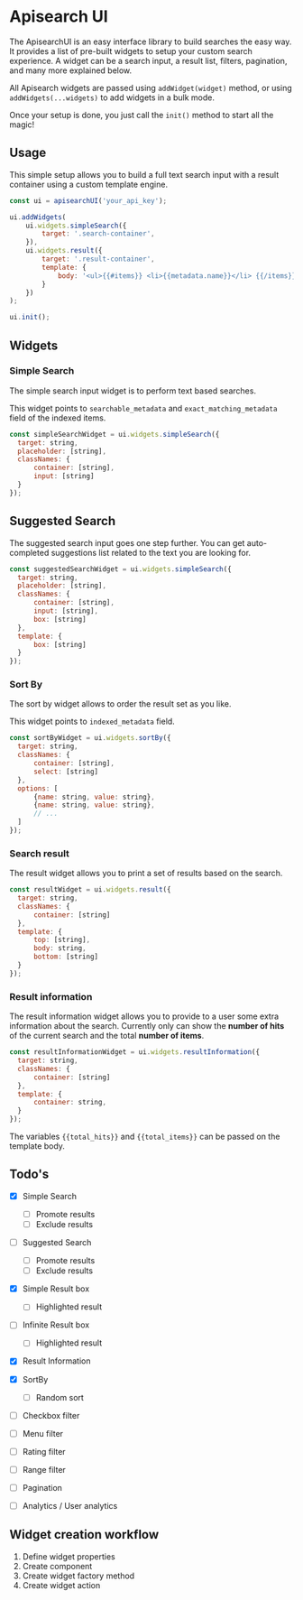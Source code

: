 Apisearch UI
============

The ApisearchUI is an easy interface library to build searches
the easy way. It provides a list of pre-built widgets to
setup your custom search experience. A widget can be a search input, 
a result list, filters, pagination, and many more explained below.

All Apisearch widgets are passed using `addWidget(widget)` method,
or using `addWidgets(...widgets)` to add widgets in a bulk mode.

Once your setup is done, you just call the `init()` method to 
start all the magic!

## Usage
This simple setup allows you to build a full text search
input with a result container using a custom template 
engine.

```javascript
const ui = apisearchUI('your_api_key');

ui.addWidgets(
    ui.widgets.simpleSearch({
        target: '.search-container',
    }),
    ui.widgets.result({
        target: '.result-container',
        template: {
            body: '<ul>{{#items}} <li>{{metadata.name}}</li> {{/items}}</ul>',
        }
    })
);

ui.init();
```

## Widgets

### Simple Search
The simple search input widget is to perform text based 
searches.

This widget points to `searchable_metadata` and 
`exact_matching_metadata` field of the indexed items.

```javascript
const simpleSearchWidget = ui.widgets.simpleSearch({ 
  target: string,
  placeholder: [string],
  classNames: {
      container: [string],
      input: [string]
  }
});
```

## Suggested Search
The suggested search input goes one step further. You can
get auto-completed suggestions list related to the text
you are looking for.

```javascript
const suggestedSearchWidget = ui.widgets.simpleSearch({ 
  target: string,
  placeholder: [string],
  classNames: {
      container: [string],
      input: [string],
      box: [string]
  },
  template: {
      box: [string]
  }
});
```
 

### Sort By
The sort by widget allows to order the result set as you like.

This widget points to `indexed_metadata` field.

```javascript
const sortByWidget = ui.widgets.sortBy({
  target: string,
  classNames: {
      container: [string],
      select: [string]
  },
  options: [
      {name: string, value: string},
      {name: string, value: string},
      // ...
  ]
});
```

### Search result
The result widget allows you to print a set of results
based on the search.

```javascript
const resultWidget = ui.widgets.result({
  target: string,
  classNames: {
      container: [string]
  },
  template: {
      top: [string],
      body: string,
      bottom: [string]
  }
});
```

### Result information
The result information widget allows you to provide
to a user some extra information about the search.
Currently only can show the **number of hits** of 
the current search and the total **number of items**.

```javascript
const resultInformationWidget = ui.widgets.resultInformation({
  target: string,
  classNames: {
      container: [string]
  },
  template: {
      container: string,
  }
});
```

The variables `{{total_hits}}` and `{{total_items}}`
can be passed on the template body.


## Todo's
  
- [x] Simple Search
   - [ ] Promote results
   - [ ] Exclude results
- [ ] Suggested Search
   - [ ] Promote results
   - [ ] Exclude results
   
- [x] Simple Result box
   - [ ] Highlighted result
- [ ] Infinite Result box
   - [ ] Highlighted result
- [x] Result Information

- [x] SortBy
   - [ ] Random sort
- [ ] Checkbox filter
- [ ] Menu filter
- [ ] Rating filter
- [ ] Range filter
- [ ] Pagination

- [ ] Analytics / User analytics
 
## Widget creation workflow
 1. Define widget properties
 2. Create component
 3. Create widget factory method
 4. Create widget action